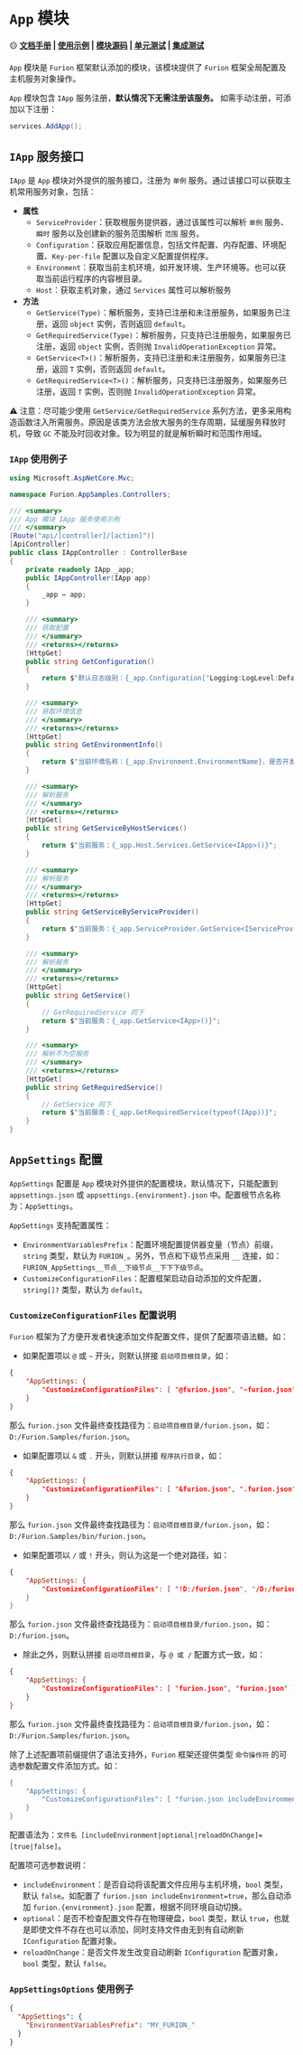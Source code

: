 # `App` 模块

🟡 **[文档手册](https://gitee.com/dotnetchina/Furion/tree/experimental/handbook/App) | [使用示例](https://gitee.com/dotnetchina/Furion/tree/experimental/samples/Furion.Samples/AppSamples) | [模块源码](https://gitee.com/dotnetchina/Furion/tree/experimental/framework/Furion/App) | [单元测试](https://gitee.com/dotnetchina/Furion/tree/experimental/tests/Furion.UnitTests/AppTests) | [集成测试](https://gitee.com/dotnetchina/Furion/tree/experimental/tests/Furion.IntegrationTests/AppTests)**

`App` 模块是 `Furion` 框架默认添加的模块，该模块提供了 `Furion` 框架全局配置及主机服务对象操作。

`App` 模块包含 `IApp` 服务注册，**默认情况下无需注册该服务。** 如需手动注册，可添加以下注册：

```cs
services.AddApp();
```

## `IApp` 服务接口

`IApp` 是 `App` 模块对外提供的服务接口，注册为 `单例` 服务。通过该接口可以获取主机常用服务对象，包括：

- **属性**
  - `ServiceProvider`：获取根服务提供器，通过该属性可以解析 `单例` 服务、`瞬时` 服务以及创建新的服务范围解析 `范围` 服务。
  - `Configuration`：获取应用配置信息，包括文件配置、内存配置、环境配置、`Key-per-file` 配置以及自定义配置提供程序。
  - `Environment`：获取当前主机环境，如开发环境、生产环境等。也可以获取当前运行程序的内容根目录。
  - `Host`：获取主机对象，通过 `Services` 属性可以解析服务
- **方法**
  - `GetService(Type)`：解析服务，支持已注册和未注册服务，如果服务已注册，返回 `object` 实例，否则返回 `default`。
  - `GetRequiredService(Type)`：解析服务，只支持已注册服务，如果服务已注册，返回 `object` 实例，否则抛 `InvalidOperationException` 异常。
  - `GetService<T>()`：解析服务，支持已注册和未注册服务，如果服务已注册，返回 `T` 实例，否则返回 `default`。
  - `GetRequiredService<T>()`：解析服务，只支持已注册服务，如果服务已注册，返回 `T` 实例，否则抛 `InvalidOperationException` 异常。

⚠️ 注意：尽可能少使用 `GetService/GetRequiredService` 系列方法，更多采用构造函数注入所需服务。原因是该类方法会放大服务的生存周期，延缓服务释放时机，导致 `GC` 不能及时回收对象。较为明显的就是解析瞬时和范围作用域。

### `IApp` 使用例子

```cs
using Microsoft.AspNetCore.Mvc;

namespace Furion.AppSamples.Controllers;

/// <summary>
/// App 模块 IApp 服务使用示例
/// </summary>
[Route("api/[controller]/[action]")]
[ApiController]
public class IAppController : ControllerBase
{
    private readonly IApp _app;
    public IAppController(IApp app)
    {
        _app = app;
    }

    /// <summary>
    /// 获取配置
    /// </summary>
    /// <returns></returns>
    [HttpGet]
    public string GetConfiguration()
    {
        return $"默认日志级别：{_app.Configuration["Logging:LogLevel:Default"]}";
    }

    /// <summary>
    /// 获取环境信息
    /// </summary>
    /// <returns></returns>
    [HttpGet]
    public string GetEnvironmentInfo()
    {
        return $"当前环境名称：{_app.Environment.EnvironmentName}，是否开发环境：{_app.Environment.IsDevelopment()}，启动目录：{_app.Environment.ContentRootPath}";
    }

    /// <summary>
    /// 解析服务
    /// </summary>
    /// <returns></returns>
    [HttpGet]
    public string GetServiceByHostServices()
    {
        return $"当前服务：{_app.Host.Services.GetService<IApp>()}";
    }

    /// <summary>
    /// 解析服务
    /// </summary>
    /// <returns></returns>
    [HttpGet]
    public string GetServiceByServiceProvider()
    {
        return $"当前服务：{_app.ServiceProvider.GetService<IServiceProvider>()}";
    }

    /// <summary>
    /// 解析服务
    /// </summary>
    /// <returns></returns>
    [HttpGet]
    public string GetService()
    {
        // GetRequiredService 同下
        return $"当前服务：{_app.GetService<IApp>()}";
    }

    /// <summary>
    /// 解析不为空服务
    /// </summary>
    /// <returns></returns>
    [HttpGet]
    public string GetRequiredService()
    {
        // GetService 同下
        return $"当前服务：{_app.GetRequiredService(typeof(IApp))}";
    }
}
```

## `AppSettings` 配置

`AppSettings` 配置是 `App` 模块对外提供的配置模块，默认情况下，只能配置到 `appsettings.json` 或 `appsettings.{environment}.json` 中。配置根节点名称为：`AppSettings`。

`AppSettings` 支持配置属性：

- `EnvironmentVariablesPrefix`：配置环境配置提供器变量（节点）前缀，`string` 类型，默认为 `FURION_`。另外，节点和下级节点采用 `__` 连接，如：`FURION_AppSettings__节点__下级节点__下下下级节点`。
- `CustomizeConfigurationFiles`：配置框架启动自动添加的文件配置，`string[]?` 类型，默认为 `default`。

### `CustomizeConfigurationFiles` 配置说明

`Furion` 框架为了方便开发者快速添加文件配置文件，提供了配置项语法糖。如：

- 如果配置项以 `@` 或 `~` 开头，则默认拼接 `启动项目根目录`，如：

```json
{
    "AppSettings: {
        "CustomizeConfigurationFiles": [ "@furion.json", "~furion.json" ]
    }
}
```

那么 `furion.json` 文件最终查找路径为：`启动项目根目录/furion.json`，如：`D:/Furion.Samples/furion.json`。

- 如果配置项以 `&` 或 `.` 开头，则默认拼接 `程序执行目录`，如：

```json
{
    "AppSettings: {
        "CustomizeConfigurationFiles": [ "&furion.json", ".furion.json" ]
    }
}
```

那么 `furion.json` 文件最终查找路径为：`启动项目根目录/furion.json`，如：`D:/Furion.Samples/bin/furion.json`。

- 如果配置项以 `/` 或 `!` 开头，则认为这是一个绝对路径，如：

```json
{
    "AppSettings: {
        "CustomizeConfigurationFiles": [ "!D:/furion.json", "/D:/furion.json" ]
    }
}
```

那么 `furion.json` 文件最终查找路径为：`启动项目根目录/furion.json`，如：`D:/furion.json`。

- 除此之外，则默认拼接 `启动项目根目录`，与 `@ 或 /` 配置方式一致，如：

```json
{
    "AppSettings: {
        "CustomizeConfigurationFiles": [ "furion.json", "furion.json" ]
    }
}
```

那么 `furion.json` 文件最终查找路径为：`启动项目根目录/furion.json`，如：`D:/Furion.Samples/furion.json`。

除了上述配置项前缀提供了语法支持外，`Furion` 框架还提供类型 `命令操作符` 的可选参数配置文件添加方式。如：

```cs
{
    "AppSettings: {
        "CustomizeConfigurationFiles": [ "furion.json includeEnvironment=true optional=false reloadOnChange=false" ]
    }
}
```

配置语法为：`文件名 [includeEnvironment|optional|reloadOnChange]=[true|false]`。

配置项可选参数说明：

- `includeEnvironment`：是否自动将该配置文件应用与主机环境，`bool` 类型，默认 `false`。如配置了 `furion.json includeEnvironment=true`，那么自动添加 `furion.{environment}.json` 配置，根据不同环境自动切换。
- `optional`：是否不检查配置文件存在物理硬盘，`bool` 类型，默认 `true`，也就是即使文件不存在也可以添加，同时支持文件由无到有自动刷新 `IConfiguration` 配置对象。
- `reloadOnChange`：是否文件发生改变自动刷新 `IConfiguration` 配置对象，`bool` 类型，默认 `false`。

### `AppSettingsOptions` 使用例子

```json
{
  "AppSettings": {
    "EnvironmentVariablesPrefix": "MY_FURION_"
  }
}
```
